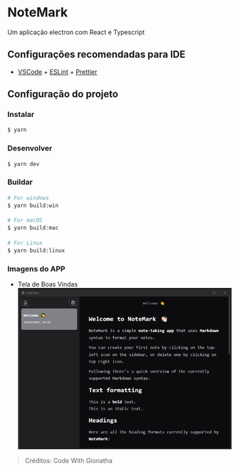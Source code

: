 # NoteMark

Um aplicação electron com React e Typescript

## Configurações recomendadas para IDE

- [VSCode](https://code.visualstudio.com/) + [ESLint](https://marketplace.visualstudio.com/items?itemName=dbaeumer.vscode-eslint) + [Prettier](https://marketplace.visualstudio.com/items?itemName=esbenp.prettier-vscode)

## Configuração do projeto

### Instalar

```bash
$ yarn
```

### Desenvolver

```bash
$ yarn dev
```

### Buildar

```bash
# For windows
$ yarn build:win

# For macOS
$ yarn build:mac

# For Linux
$ yarn build:linux
```

### Imagens do APP

- Tela de Boas Vindas
  ![alt text](image.png)

> Créditos: Code With Gionatha

